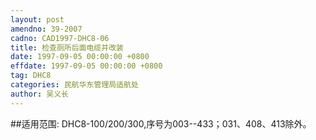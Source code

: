 ```yaml
---
layout: post
amendno: 39-2007
cadno: CAD1997-DHC8-06
title: 检查厕所后面电缆并改装
date: 1997-09-05 00:00:00 +0800
effdate: 1997-09-05 00:00:00 +0800
tag: DHC8
categories: 民航华东管理局适航处
author: 吴义长
---
```


##适用范围:
DHC8-100/200/300,序号为003--433；031、408、413除外。

